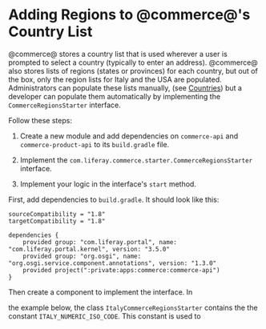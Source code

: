 # Adding Regions to @commerce@'s Country List

@commerce@ stores a country list that is used wherever a user is prompted to
select a country (typically to enter an address). @commerce@ also stores lists of
regions (states or provinces) for each country, but out of the box, only the
region lists for Italy and the USA are populated. Administrators can populate
these lists manually, (see
[Countries](web/emporio/documentation/-/knowledge_base/1-0/countries))
but a developer can populate them automatically by implementing the
`CommerceRegionsStarter` interface.

Follow these steps:

1.  Create a new module and add dependencies on `commerce-api` and
   `commerce-product-api` to its `build.gradle` file.

2.  Implement the `com.liferay.commerce.starter.CommerceRegionsStarter` interface.

3.  Implement your logic in the interface's `start` method.

First, add dependencies to `build.gradle`. It should look like this:

    sourceCompatibility = "1.8"
    targetCompatibility = "1.8"

    dependencies {
        provided group: "com.liferay.portal", name: "com.liferay.portal.kernel", version: "3.5.0"
        provided group: "org.osgi", name: "org.osgi.service.component.annotations", version: "1.3.0"
        provided project(":private:apps:commerce:commerce-api")
    }

<!--Note that the above code contains a dependency on commerce-api, but not on
commerce-product-api--> Then create a component to implement the interface. In
the example below, the class `ItalyCommerceRegionsStarter` contains the the
constant `ITALY_NUMERIC_ISO_CODE`. This constant is used to 
